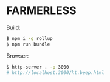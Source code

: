 FARMERLESS
========
Build:
```bash
$ npm i -g rollup
$ npm run bundle
```

Browser:
```bash
$ http-server . -p 3000
# http://localhost:3000/ht.beep.html
```